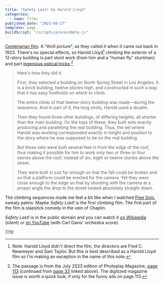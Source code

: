 ```yaml
---
title: "Safety Last! by Harold Lloyd"
categories:
  - name: films
published_date: "2023-08-27"
template: page
buildScript: "/scripts/processNote.js"
---
```


[Centenarian film](/notes/watching-centenarian-films/). A "thrill picture", as they called it when it came out back in 1923. There's no special effects, so Harold Lloyd[^1] climbing the exterior of a 12-story building is part stunt work (from him and a "human fly" stuntman) and part [ingenious optical tricks](https://archive.org/details/photoplayvolume22425chic/page/33/mode/1up?view=theater):[^2]

> Here's how they did it.
>
> First, they selected a building on North Spring Street in Los Angeles. It is a brick building, twelve stories high, and constructed in such a way that it has easy footholds on which to climb.
>
> The entire climb of that twelve-story building was made—during the sequence. And in part of it, the long shots, Harold used a double.
>
> Then they found three other buildings, of differing heights, all shorter than the main building. On the tops of these, they built sets exactly producing and paralleling the real building. Thus, the set where Harold was working corresponded exactly in height and position to the story where he was supposed to be on the real building.
>
> But these sets were built several feet in from the edge of the roof, thus making it possible for him to work only two or three or four stories above the roof, instead of six, eight or twelve stories above the street.
>
> They were built in just far enough so that the fall could be broken and so that a platform could be erected for the camera. Yet they were close enough to the edge so that by shooting with the camera at a proper angle the drop to the street looked absolutely straight down.

The climbing sequences made me feel a bit like when I watched [Free Solo](https://en.wikipedia.org/wiki/Free_Solo), sweaty palms. Maybe _Safety Last!_ is the first climbing film. The first part of the film is slapstick comedy in the vein of Chaplin.

_Safety Last!_ is in the public domain and you can watch it [on Wikipedia](<https://en.wikipedia.org/wiki/File:Safety_Last_(1923).webm>) (silent) or [on YouTube](https://www.youtube.com/watch?v=V-XZWZVVhvQ) (with Carl Davis' orchestra score).

7/10

[^1]: Note: Harold Lloyd didn't direct the film, the directors are Fred C. Newmeyer and Sam Taylor. But this is best described as a Harold Lloyd film so I'm making an exception in the name of this note.
[^2]: The passage is from the July 2023 edition of Photoplay Magazine, [page 113](https://archive.org/details/photoplayvolume22425chic/page/117/mode/1up?view=theater) (continued from [page 33](https://archive.org/details/photoplayvolume22425chic/page/33/mode/1up?view=theater) linked above). The digitized magazine issue is worth a quick look, if only for the funny ads on page 113.
